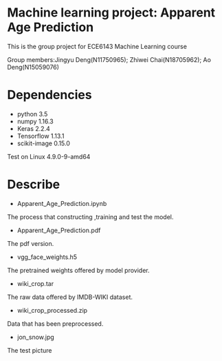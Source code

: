 # Machine learning project: Apparent Age Prediction

This is the group project for ECE6143 Machine Learning course

Group members:Jingyu Deng(N11750965); Zhiwei Chai(N18705962); Ao Deng(N15059076)

# Dependencies
- python 3.5
- numpy 1.16.3
- Keras 2.2.4
- Tensorflow 1.13.1
- scikit-image 0.15.0

Test on Linux 4.9.0-9-amd64

# Describe
- Apparent_Age_Prediction.ipynb

The process that constructing ,training and test the model.

- Apparent_Age_Prediction.pdf

The pdf version.

- vgg_face_weights.h5

The pretrained weights offered by model provider.

- wiki_crop.tar

The raw data offered by IMDB-WIKI dataset.

- wiki_crop_processed.zip

Data that has been preprocessed.

- jon_snow.jpg

The test picture
